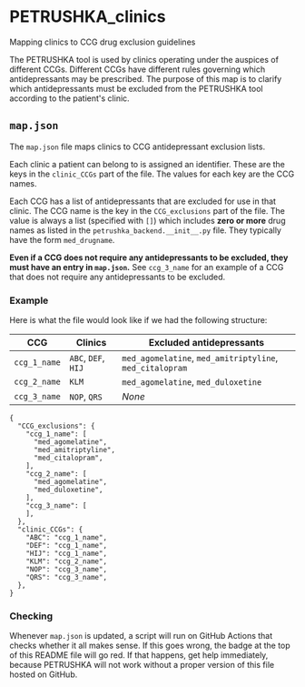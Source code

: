 # PETRUSHKA_clinics
Mapping clinics to CCG drug exclusion guidelines

The PETRUSHKA tool is used by clinics operating under the auspices of different CCGs. 
Different CCGs have different rules governing which antidepressants may be prescribed. 
The purpose of this map is to clarify which antidepressants must be excluded from the PETRUSHKA tool according to the patient's clinic.

## `map.json`

The `map.json` file maps clinics to CCG antidepressant exclusion lists.

Each clinic a patient can belong to is assigned an identifier. 
These are the keys in the `clinic_CCGs` part of the file. 
The values for each key are the CCG names.

Each CCG has a list of antidepressants that are excluded for use in that clinic.
The CCG name is the key in the `CCG_exclusions` part of the file.
The value is always a list (specified with `[]`) which includes **zero or more** drug names as listed in the `petrushka_backend.__init__.py` file. 
They typically have the form `med_drugname`.

**Even if a CCG does not require any antidepressants to be excluded, they must have an entry in `map.json`.** 
See `ccg_3_name` for an example of a CCG that does not require any antidepressants to be excluded.

### Example

Here is what the file would look like if we had the following structure:

| CCG           | Clinics             | Excluded antidepressants |
|-----          |---------            |--------------------------|
| `ccg_1_name`  | `ABC`, `DEF`, `HIJ` | `med_agomelatine`, `med_amitriptyline`, `med_citalopram` |
| `ccg_2_name`  | `KLM`               | `med_agomelatine`, `med_duloxetine` |
| `ccg_3_name`  | `NOP`, `QRS`        | *None*  |

```json5
{
  "CCG_exclusions": {
    "ccg_1_name": [ 
      "med_agomelatine",
      "med_amitriptyline",
      "med_citalopram",
    ],
    "ccg_2_name": [
      "med_agomelatine",
      "med_duloxetine",
    ],
    "ccg_3_name": [
    ],
  },
  "clinic_CCGs": {
    "ABC": "ccg_1_name",
    "DEF": "ccg_1_name",
    "HIJ": "ccg_1_name",
    "KLM": "ccg_2_name",
    "NOP": "ccg_3_name",
    "QRS": "ccg_3_name",
  },
}
```

### Checking

Whenever `map.json` is updated, a script will run on GitHub Actions that checks whether it all makes sense.
If this goes wrong, the badge at the top of this README file will go red.
If that happens, get help immediately, because PETRUSHKA will not work without a proper version of this file hosted on GitHub.

